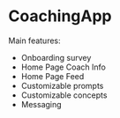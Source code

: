 # CoachingApp
Main features:
- Onboarding survey
- Home Page Coach Info
- Home Page Feed
- Customizable prompts
- Customizable concepts
- Messaging
